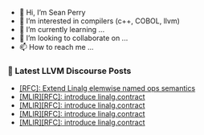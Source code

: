 - 👋 Hi, I’m Sean Perry
- 👀 I’m interested in compilers (c++, COBOL, llvm)
- 🌱 I’m currently learning ...
- 💞️ I’m looking to collaborate on ...
- 📫 How to reach me ...

<!---
s66perry/s66perry is a ✨ special ✨ repository because its `README.md` (this file) appears on your GitHub profile.
You can click the Preview link to take a look at your changes.
--->
### 📕 Latest LLVM Discourse Posts

<!-- DISCOURSE-LLVM:START -->
- [[RFC]: Extend Linalg elemwise named ops semantics](https://discourse.llvm.org/t/rfc-extend-linalg-elemwise-named-ops-semantics/83927#post_2)
- [[MLIR][RFC]: introduce linalg.contract](https://discourse.llvm.org/t/mlir-rfc-introduce-linalg-contract/83589?page=2#post_31)
- [[MLIR][RFC]: introduce linalg.contract](https://discourse.llvm.org/t/mlir-rfc-introduce-linalg-contract/83589?page=2#post_30)
- [[MLIR][RFC]: introduce linalg.contract](https://discourse.llvm.org/t/mlir-rfc-introduce-linalg-contract/83589?page=2#post_29)
- [[MLIR][RFC]: introduce linalg.contract](https://discourse.llvm.org/t/mlir-rfc-introduce-linalg-contract/83589?page=2#post_28)
<!-- DISCOURSE-LLVM:END -->
